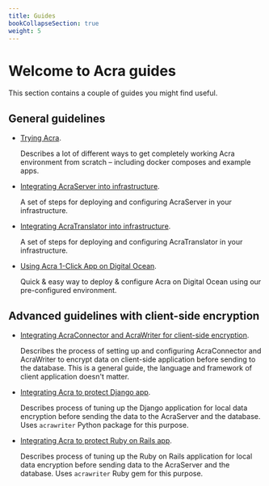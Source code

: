 ```yaml
---
title: Guides
bookCollapseSection: true
weight: 5
---
```


# Welcome to Acra guides

This section contains a couple of guides you might find useful.

## General guidelines

* [Trying Acra](/acra/getting-started/trying/).

  Describes a lot of different ways to get completely working Acra environment from scratch – including docker composes and example apps.

* [Integrating AcraServer into infrastructure](/acra/guides/integrating-acra-server-into-infrastructure).

  A set of steps for deploying and configuring AcraServer in your infrastructure.

* [Integrating AcraTranslator into infrastructure](/acra/guides/integrating-acra-translator-into-new-infrastructure).

  A set of steps for deploying and configuring AcraTranslator in your infrastructure.

* [Using Acra 1-Click App on Digital Ocean](/acra/guides/acra-on-digital-ocean).

  Quick & easy way to deploy & configure Acra on Digital Ocean using our pre-configured environment.


## Advanced guidelines with client-side encryption

* [Integrating AcraConnector and AcraWriter for client-side encryption](/acra/guides/advanced-integrations/client-side-integration-with-acra-connector).

  Describes the process of setting up and configuring AcraConnector and AcraWriter to encrypt data on client-side application before sending to the database. This is a general guide, the language and framework of client application doesn't matter.


* [Integrating Acra to protect Django app](/acra/guides/advanced-integrations/django-acra-tutorials/).

  Describes process of tuning up the Django application for local data encryption before sending the data to the AcraServer and the database.
  Uses `acrawriter` Python package for this purpose.


* [Integrating Acra to protect Ruby on Rails app](/acra/guides/advanced-integrations/ruby-on-rails-acra-tutorials/).

  Describes process of tuning up the Ruby on Rails application for local data encryption
  before sending data to the AcraServer and the database.
  Uses `acrawriter` Ruby gem for this purpose.
